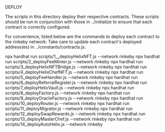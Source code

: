 DEPLOY

The scripts in this directory deploy their respective contracts.
These scripts should be run in conjunction with those in ../initialize to ensure that each
contract is correctly configured.

For convenience, listed below are the commands to deploy each contract to the rinkeby network:
Take care to update each contract's deployed address(es) in ../constants/contracts.js.

npx hardhat run scripts/1__deployHelixNFT.js --network rinkeby
npx hardhat run scripts/2_deployFeeMinter.js --network rinkeby
npx hardhat run scripts/3_deployHelixNFTBridge.js --network rinkeby
npx hardhat run scripts/4_deployHelixChefNFT.js --network rinkeby
npx hardhat run scripts/5_deployFeeHandler.js --network rinkeby
npx hardhat run scripts/6_deployReferralRegister.js --network rinkeby
npx hardhat run scripts/7_deployHelixVault.js --network rinkeby
npx hardhat run scripts/8_deployFactory.js --network rinkeby
npx hardhat run scripts/9_deployOracleFactory.js --network rinkeby
npx hardhat run scripts/10_deployRouter.js --network rinkeby
npx hardhat run scripts/11_deployMigrator.js --network rinkeby
npx hardhat run scripts/12_deploySwapRewards.js --network rinkeby
npx hardhat run scripts/13_deployMasterChef.js --network rinkeby
npx hardhat run scripts/14_deployAutoHelix.js --network rinkeby
